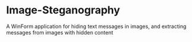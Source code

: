 # Image-Steganography
A WinForm application for hiding text messages in images, and extracting messages from images with hidden content

